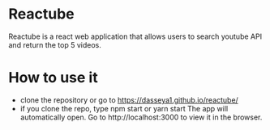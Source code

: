# Reactube
Reactube is a react web application that allows users to search youtube API and return the top 5 videos.

# How to use it
- clone the repository or go to https://dasseya1.github.io/reactube/
- if you clone the repo, type npm start or yarn start
The app will automatically open. Go to http://localhost:3000 to view it in the browser.

